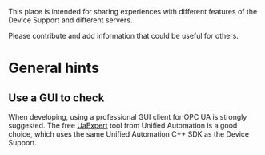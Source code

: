 This place is intended for sharing experiences with different features of the Device Support and different servers.

Please contribute and add information that could be useful for others.

# General hints

## Use a GUI to check

When developing, using a professional GUI client for OPC UA is strongly suggested.
The free [UaExpert][uaexpert] tool from Unified Automation is a good choice, which uses the same
Unified Automation C++ SDK as the Device Support.

<!-- Links -->
[uaexpert]: https://www.unified-automation.com/products/development-tools/uaexpert.html
